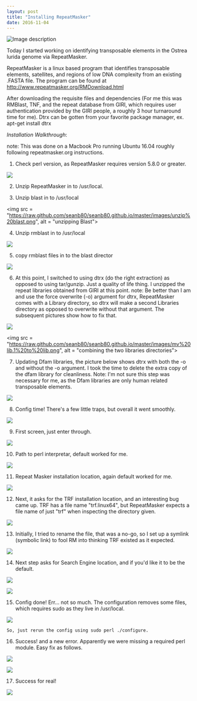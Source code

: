 ```yaml
---
layout: post
title: "Installing RepeatMasker"
date: 2016-11-04
---
```


![Image description](/images/perl.png)


Today I started working on identifying transposable elements in the Ostrea lurida genome via RepeatMasker.

RepeatMasker is a linux based program that identifies transposable elements, satellites, and regions of 
low DNA complexity from an existing .FASTA file. The program can be found at http://www.repeatmasker.org/RMDownload.html

After downloading the requisite files and dependencies (For me this was RMBlast, TNF, and the repeat database from GIRI, which requires user authentication provided by the GIRI people, a roughly 3 hour turnaround time for me). Dtrx can be gotten from
your favorite package manager, ex. apt-get install dtrx

<em>Installation Walkthrough</em>:

note: This was done on a Macbook Pro running Ubuntu 16.04 roughly following repeatmasker.org instructions.

1. Check perl version, as RepeatMasker requires version 5.8.0 or greater.

![](/images/perl.png)

2. Unzip RepeatMasker in to /usr/local.

3. Unzip blast in to /usr/local

<img src = "https://raw.github.com/seanb80/seanb80.github.io/master/images/unzip%20blast.png", alt = "unzipping Blast">

4. Unzip rmblast in to /usr/local

![](/images/rmblast%20unzip.png)

5. copy rmblast files in to the blast director

![](images/cp%20rmblast%20to%20blast.png)

6. At this point, I switched to using dtrx (do the right extraction) as opposed to using tar/gunzip. 
   Just a quality of life thing. I unzipped the repeat libraries obtained from GIRI at this point.
   note: Be better than I am and use the force overwrite (-o) argument for dtrx, RepeatMasker comes with a 
   Library directory, so dtrx will make a second Libraries directory as opposed to overwrite without that 
   argument. The subsequent pictures show how to fix that. 
   
![](/images/dtrx%libraries.png")
   
   <img src = "https://raw.github.com/seanb80/seanb80.github.io/master/images/mv%20lib.1%20to%20lib.png", alt = "combining the two libraries directories">
  
7. Updating Dfam libraries, the picture below shows dtrx with both the -o and without the -o argument. I took the time 
   to delete the extra copy of the dfam library for cleanliness. Note: I'm not sure this step was necessary for me, as the
   Dfam libraries are only human related transposable elements.
     
![](/images/update%20dfam.png)
   
8. Config time! There's a few little traps, but overall it went smoothly.

![](/images/perl%20config.png)
  
9. First screen, just enter through.

![](/images/Repeat%20Masker%20cfg%201.png)
  
10. Path to perl interpretar, default worked for me.

![](/images/RM%20cfg%202.png)
  
11. Repeat Masker installation location, again default worked for me.

![](/images/RM%20cfg%203.png)
  
12. Next, it asks for the TRF installation location, and an interesting bug came up. TRF has a file name "trf.linux64", 
    but RepeatMasker expects a file name of just "trf" when inspecting the directory given. 
    
![](/images/RM%20cfg%20TRF%20error.png)
    
13. Initially, I tried to rename the file, that was a no-go, so I set up a symlink (symbolic link) to fool RM into thinking 
    TRF existed as it expected. 
    
![](/images/trf%20fix.png)
    
14. Next step asks for Search Engine location, and if you'd like it to be the default. 

![](/images/RMBlast%20Default.png)
  
![](/images/RMBlast%20Configured.png")
  
15. Config done! Err... not so much. The configuration removes some files, which requires sudo as they live in /usr/local. 
    
![](/images/config%20sucessful.png")
    
    So, just rerun the config using sudo perl ./configure. 
    
16. Success! and a new error. Apparently we were missing a required perl module. Easy fix as follows.

![](/images/Success%20and%20new%20error.png)
  
![](/images/perl%20fix%20soundex.png)
  
17. Success for real! 

![](/images/success%20for%20real.png)
  
  

  
